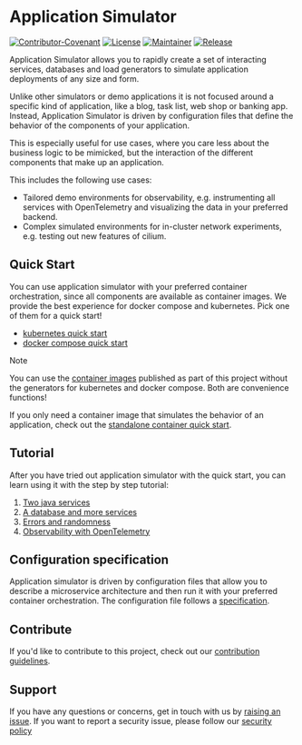 # Application Simulator

[![Contributor-Covenant](https://img.shields.io/badge/Contributor%20Covenant-2.1-fbab2c.svg)](CODE_OF_CONDUCT.md)
[![License](https://img.shields.io/github/license/cisco-open/app-simulator?label=License)](LICENSE)
[![Maintainer](https://img.shields.io/badge/Maintainer-Cisco-00bceb.svg)](https://opensource.cisco.com)
[![Release](https://img.shields.io/github/v/release/cisco-open/app-simulator?label=Release)](https://github.com/cisco-open/app-simulator/releases)

Application Simulator allows you to rapidly create a set of interacting
services, databases and load generators to simulate application deployments of
any size and form.

Unlike other simulators or demo applications it is not focused around a specific
kind of application, like a blog, task list, web shop or banking app. Instead,
Application Simulator is driven by configuration files that define the behavior
of the components of your application.

This is especially useful for use cases, where you care less about the business
logic to be mimicked, but the interaction of the different components that make
up an application.

This includes the following use cases:

- Tailored demo environments for observability, e.g. instrumenting all services
  with OpenTelemetry and visualizing the data in your preferred backend.
- Complex simulated environments for in-cluster network experiments, e.g.
  testing out new features of cilium.

## Quick Start

You can use application simulator with your preferred container orchestration,
since all components are available as container images. We provide the best
experience for docker compose and kubernetes. Pick one of them for a quick
start!

- [kubernetes quick start](./docs/quick-start/kubernetes.md)
- [docker compose quick start](./docs/quick-start/docker-compose.md)

> [!NOTE]
>
> You can use the
> [container images](https://github.com/orgs/cisco-open/packages?repo_name=app-simulator)
> published as part of this project without the generators for kubernetes and
> docker compose. Both are convenience functions!
>
> If you only need a container image that simulates the behavior of an
> application, check out the
> [standalone container quick start](./docs/quick-start/standalone-container/README.md).

## Tutorial

After you have tried out application simulator with the quick start, you can
learn using it with the step by step tutorial:

1. [Two java services](./docs/tutorial/1-two-java-services.md)
2. [A database and more services](./docs/tutorial/2-a-database-and-more-services.md)
3. [Errors and randomness](./docs/tutorial/3-errors-and-randomness.md)
4. [Observability with OpenTelemetry](./docs/tutorial/4-observability-with-opentelemetry.md)

## Configuration specification

Application simulator is driven by configuration files that allow you to describe a microservice architecture and
then run it with your preferred container orchestration. The configuration file follows a [specification](./docs/specification/README.md).

## Contribute

If you'd like to contribute to this project, check out our
[contribution guidelines](./CONTRIBUTING.md).

## Support

If you have any questions or concerns, get in touch with us by
[raising an issue](https://github.com/cisco-open/app-simulator/issues). If you
want to report a security issue, please follow our
[security policy](./SECURITY.md)
